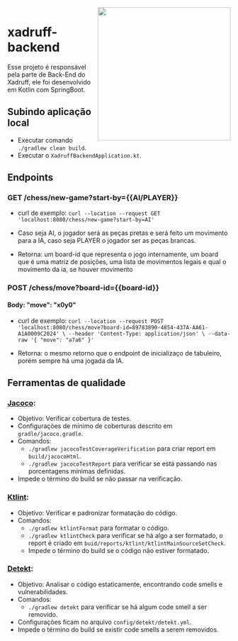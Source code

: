 <img align="right"  src="https://user-images.githubusercontent.com/50959073/172961331-f144bf54-3d6d-4e67-a63c-d55a44a649fc.png" width="300" height="300" />

# xadruff-backend

Esse projeto é responsável pela parte de Back-End do Xadruff, ele foi desenvolvido em Kotlin com SpringBoot. 

## Subindo aplicação local
  
  - Executar comando `./gradlew clean build`.
  - Executar o `XadruffBackendApplication.kt`.

## Endpoints
### GET /chess/new-game?start-by={{AI/PLAYER}} 
  - curl de exemplo: ` curl --location --request GET 'localhost:8080/chess/new-game?start-by=AI' `
    
 - Caso seja AI, o jogador será as peças pretas e será feito um movimento para a IA, caso seja PLAYER o jogador ser as peças brancas.
 - Retorna: um board-id que representa o jogo internamente, um board que é uma matriz de posições, uma lista de movimentos legais e qual o movimento da ia, se houver movimento

### POST /chess/move?board-id={{board-id}}
 #### Body: "move": "x0y0"
 
 - curl de exemplo: `curl --location --request POST 'localhost:8080/chess/move?board-id=89783890-4854-437A-AA61-A1A0009C2024' \
--header 'Content-Type: application/json' \
--data-raw '{
    "move": "a7a6"
}'`

- Retorna: o mesmo retorno que o endpoint de inicializaço de tabuleiro, porém sempre há uma jogada da IA.

## Ferramentas de qualidade

### [Jacoco](https://www.jacoco.org/jacoco/):
- Objetivo: Verificar cobertura de testes.
- Configurações de mínimo de coberturas descrito em `gradle/jacoco.gradle`.
- Comandos:
  - `./gradlew jacocoTestCoverageVerification` para criar report em `build/jacocoHtml`.
  - `./gradlew jacocoTestReport` para verificar se está passando nas porcentagens mínimas definidas.
- Impede o término do build se não passar na verificação.

### [Ktlint](https://ktlint.github.io/):
- Objetivo: Verificar e padronizar formatação do código.
- Comandos:
  - `./gradlew ktlintFormat` para formatar o código.
  - `./gradlew ktlintCheck` para verificar se há algo a ser formatado, o report é criado em `buid/reports/ktlint/ktlintMainSourceSetCheck`.
  - Impede o término do build se o código não estiver formatado.

### [Detekt](https://detekt.dev/):
- Objetivo: Analisar o código estaticamente, encontrando code smells e vulnerabilidades.
- Comandos:
  - `./gradlew detekt` para verificar se há algum code smell a ser removido.
- Configurações ficam no arquivo `config/detekt/detekt.yml`.
- Impede o término do build se existir code smells a serem removidos.
